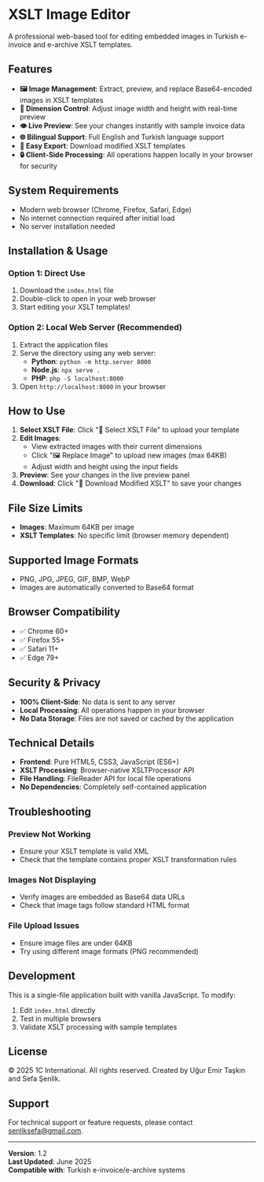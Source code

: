 # XSLT Image Editor

A professional web-based tool for editing embedded images in Turkish e-invoice and e-archive XSLT templates.

## Features

- **🖼️ Image Management**: Extract, preview, and replace Base64-encoded images in XSLT templates
- **📐 Dimension Control**: Adjust image width and height with real-time preview
- **👁️ Live Preview**: See your changes instantly with sample invoice data
- **🌐 Bilingual Support**: Full English and Turkish language support
- **💾 Easy Export**: Download modified XSLT templates
- **🔒 Client-Side Processing**: All operations happen locally in your browser for security

## System Requirements

- Modern web browser (Chrome, Firefox, Safari, Edge)
- No internet connection required after initial load
- No server installation needed

## Installation & Usage

### Option 1: Direct Use
1. Download the `index.html` file
2. Double-click to open in your web browser
3. Start editing your XSLT templates!

### Option 2: Local Web Server (Recommended)
1. Extract the application files
2. Serve the directory using any web server:
   - **Python**: `python -m http.server 8000`
   - **Node.js**: `npx serve .`
   - **PHP**: `php -S localhost:8000`
3. Open `http://localhost:8000` in your browser

## How to Use

1. **Select XSLT File**: Click "📁 Select XSLT File" to upload your template
2. **Edit Images**: 
   - View extracted images with their current dimensions
   - Click "🖼️ Replace Image" to upload new images (max 64KB)
   - Adjust width and height using the input fields
3. **Preview**: See your changes in the live preview panel
4. **Download**: Click "💾 Download Modified XSLT" to save your changes

## File Size Limits

- **Images**: Maximum 64KB per image
- **XSLT Templates**: No specific limit (browser memory dependent)

## Supported Image Formats

- PNG, JPG, JPEG, GIF, BMP, WebP
- Images are automatically converted to Base64 format

## Browser Compatibility

- ✅ Chrome 60+
- ✅ Firefox 55+
- ✅ Safari 11+
- ✅ Edge 79+

## Security & Privacy

- **100% Client-Side**: No data is sent to any server
- **Local Processing**: All operations happen in your browser
- **No Data Storage**: Files are not saved or cached by the application

## Technical Details

- **Frontend**: Pure HTML5, CSS3, JavaScript (ES6+)
- **XSLT Processing**: Browser-native XSLTProcessor API
- **File Handling**: FileReader API for local file operations
- **No Dependencies**: Completely self-contained application

## Troubleshooting

### Preview Not Working
- Ensure your XSLT template is valid XML
- Check that the template contains proper XSLT transformation rules

### Images Not Displaying
- Verify images are embedded as Base64 data URLs
- Check that image tags follow standard HTML format

### File Upload Issues
- Ensure image files are under 64KB
- Try using different image formats (PNG recommended)

## Development

This is a single-file application built with vanilla JavaScript. To modify:

1. Edit `index.html` directly
2. Test in multiple browsers
3. Validate XSLT processing with sample templates

## License

© 2025 1C International. All rights reserved.
Created by Uğur Emir Taşkın and Sefa Şenlik.

## Support

For technical support or feature requests, please contact senliksefa@gmail.com.

---

**Version**: 1.2  
**Last Updated**: June 2025  
**Compatible with**: Turkish e-invoice/e-archive systems 